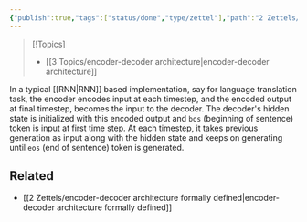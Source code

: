 ```yaml
---
{"publish":true,"tags":["status/done","type/zettel"],"path":"2 Zettels/RNN based encoder-decoder architecture.md","permalink":"/2-zettels/rnn-based-encoder-decoder-architecture/","PassFrontmatter":true}
---
```




> [!Topics]
> - [[3 Topics/encoder-decoder architecture\|encoder-decoder architecture]]

In a typical [[RNN\|RNN]] based implementation, say for language translation task, the
encoder encodes input at each timestep, and the encoded output at final timestep, becomes the input to the decoder. The decoder's hidden state is initialized with this encoded output and `bos` (beginning of sentence) token is input at first time step. At each timestep, it takes previous generation as input along with the hidden state and keeps on generating until `eos` (end of sentence) token is generated.

## Related
- [[2 Zettels/encoder-decoder architecture formally defined\|encoder-decoder architecture formally defined]]
